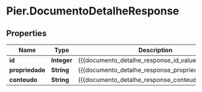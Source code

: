 # Pier.DocumentoDetalheResponse

## Properties
Name | Type | Description | Notes
------------ | ------------- | ------------- | -------------
**id** | **Integer** | {{{documento_detalhe_response_id_value}}} | [optional] 
**propriedade** | **String** | {{{documento_detalhe_response_propriedade_value}}} | [optional] 
**conteudo** | **String** | {{{documento_detalhe_response_conteudo_value}}} | [optional] 


